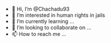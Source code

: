 - 👋 Hi, I’m @Chachadu93
- 👀 I’m interested in human rights in jails
- 🌱 I’m currently learning ...
- 💞️ I’m looking to collaborate on ...
- 📫 How to reach me ...

<!---
Chachadu93/Chachadu93 is a ✨ special ✨ repository because its `README.md` (this file) appears on your GitHub profile.
You can click the Preview link to take a look at your changes.
--->
